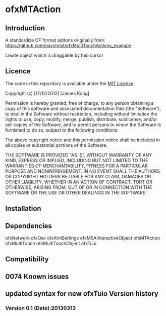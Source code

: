 ofxMTAction
===========


Introduction
------------
A standardize OF format addons originally from:
https://github.com/naychrist/ofxMultiTouchActions_example

create object which is draggable by tuio cursor

Licence
-------
The code in this repository is available under the [MIT License](https://secure.wikimedia.org/wikipedia/en/wiki/Mit_license).

Copyright (c) [17/12/2012] [James Kong]

Permission is hereby granted, free of charge, to any person obtaining a copy of this software and associated documentation files (the "Software"), to deal in the Software without restriction, including without limitation the rights to use, copy, modify, merge, publish, distribute, sublicense, and/or sell copies of the Software, and to permit persons to whom the Software is furnished to do so, subject to the following conditions:

The above copyright notice and this permission notice shall be included in all copies or substantial portions of the Software.

THE SOFTWARE IS PROVIDED "AS IS", WITHOUT WARRANTY OF ANY KIND, EXPRESS OR IMPLIED, INCLUDING BUT NOT LIMITED TO THE WARRANTIES OF MERCHANTABILITY, FITNESS FOR A PARTICULAR PURPOSE AND NONINFRINGEMENT. IN NO EVENT SHALL THE AUTHORS OR COPYRIGHT HOLDERS BE LIABLE FOR ANY CLAIM, DAMAGES OR OTHER LIABILITY, WHETHER IN AN ACTION OF CONTRACT, TORT OR OTHERWISE, ARISING FROM, OUT OF OR IN CONNECTION WITH THE SOFTWARE OR THE USE OR OTHER DEALINGS IN THE SOFTWARE.

Installation
------------


Dependencies
------------
ofxNetwork
ofxOsc
ofxXmlSettings
ofxMSAInteractiveObject
ofxMTAction
ofxMultiTouch
ofxMultiTouchObject
ofxTuio


Compatibility
------------
0074
Known issues
------------
updated syntax for new ofxTuio
Version history
------------

### Version 0.1 (Date):20130313
